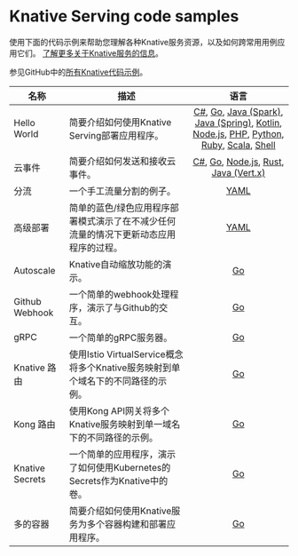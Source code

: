 # Knative Serving code samples

使用下面的代码示例来帮助您理解各种Knative服务资源，以及如何跨常用用例应用它们。
[了解更多关于Knative服务的信息](../serving/README.md)。

参见GitHub中的[所有Knative代码示例](https://github.com/knative/docs/tree/main/code-samples)。

| 名称            | 描述                                                                                  |                                                                                                                                                                                                                                                                                                                                                                                                                                                                                                                                                                                         语言                                                                                                                                                                                                                                                                                                                                                                                                                                                                                                                                                                                         |
| --------------- | ------------------------------------------------------------------------------------- | :----------------------------------------------------------------------------------------------------------------------------------------------------------------------------------------------------------------------------------------------------------------------------------------------------------------------------------------------------------------------------------------------------------------------------------------------------------------------------------------------------------------------------------------------------------------------------------------------------------------------------------------------------------------------------------------------------------------------------------------------------------------------------------------------------------------------------------------------------------------------------------------------------------------------------------------------------------------------------------------------------------------------------------------------------------------------------------------------------------------------------------------------------------------------------------: |
| Hello World     | 简要介绍如何使用Knative Serving部署应用程序。                                         | [C#](https://github.com/knative/docs/tree/main/code-samples/serving/hello-world/helloworld-csharp/), [Go](https://github.com/knative/docs/tree/main/code-samples/serving/hello-world/helloworld-go), [Java (Spark)](https://github.com/knative/docs/tree/main/code-samples/serving/hello-world/helloworld-java-spark), [Java (Spring)](https://github.com/knative/docs/tree/main/code-samples/serving/hello-world/helloworld-java-spring), [Kotlin](https://github.com/knative/docs/tree/main/code-samples/serving/hello-world/helloworld-kotlin), [Node.js](https://github.com/knative/docs/tree/main/code-samples/serving/hello-world/helloworld-nodejs), [PHP](https://github.com/knative/docs/tree/main/code-samples/serving/hello-world/helloworld-php), [Python](https://github.com/knative/docs/tree/main/code-samples/serving/hello-world/helloworld-python), [Ruby](https://github.com/knative/docs/tree/main/code-samples/serving/hello-world/helloworld-ruby), [Scala](https://github.com/knative/docs/tree/main/code-samples/serving/hello-world/helloworld-scala), [Shell](https://github.com/knative/docs/tree/main/code-samples/serving/hello-world/helloworld-shell) |
| 云事件          | 简要介绍如何发送和接收云事件。                                                        |                                                                                                                                                                                                                                                                                                                          [C#](https://github.com/knative/docs/tree/main/code-samples/serving/cloudevents/cloudevents-dotnet), [Go](https://github.com/knative/docs/tree/main/code-samples/serving/cloudevents/cloudevents-go), [Node.js](https://github.com/knative/docs/tree/main/code-samples/serving/cloudevents/cloudevents-nodejs), [Rust](https://github.com/knative/docs/tree/main/code-samples/serving/cloudevents/cloudevents-rust), [Java (Vert.x)](https://github.com/knative/docs/tree/main/code-samples/serving/cloudevents/cloudevents-vertx)                                                                                                                                                                                                                                                                                                                          |
| 分流            | 一个手工流量分割的例子。                                                              |                                                                                                                                                                                                                                                                                                                                                                                                                                                                                                                                                                       [YAML](../serving/traffic-management.md)                                                                                                                                                                                                                                                                                                                                                                                                                                                                                                                                                                       |
| 高级部署        | 简单的蓝色/绿色应用程序部署模式演示了在不减少任何流量的情况下更新动态应用程序的过程。 |                                                                                                                                                                                                                                                                                                                                                                                                                                                                                                                                           [YAML](../serving/traffic-management.md#routing-and-managing-traffic-with-bluegreen-deployment)                                                                                                                                                                                                                                                                                                                                                                                                                                                                                                                                            |
| Autoscale       | Knative自动缩放功能的演示。                                                           |                                                                                                                                                                                                                                                                                                                                                                                                                                                                                                                                                                 [Go](../serving/autoscaling/autoscale-go/README.md)                                                                                                                                                                                                                                                                                                                                                                                                                                                                                                                                                                  |
| Github Webhook  | 一个简单的webhook处理程序，演示了与Github的交互。                                     |                                                                                                                                                                                                                                                                                                                                                                                                                                                                                                                                                  [Go](https://github.com/knative/docs/tree/main/code-samples/serving/gitwebhook-go)                                                                                                                                                                                                                                                                                                                                                                                                                                                                                                                                                  |
| gRPC            | 一个简单的gRPC服务器。                                                                |                                                                                                                                                                                                                                                                                                                                                                                                                                                                                                                                                  [Go](https://github.com/knative/docs/tree/main/code-samples/serving/grpc-ping-go)                                                                                                                                                                                                                                                                                                                                                                                                                                                                                                                                                   |
| Knative 路由    | 使用Istio VirtualService概念将多个Knative服务映射到单个域名下的不同路径的示例。       |                                                                                                                                                                                                                                                                                                                                                                                                                                                                                                                                               [Go](https://github.com/knative/docs/tree/main/code-samples/serving/knative-routing-go)                                                                                                                                                                                                                                                                                                                                                                                                                                                                                                                                                |
| Kong 路由       | 使用Kong API网关将多个Knative服务映射到单一域名下的不同路径的示例。                   |                                                                                                                                                                                                                                                                                                                                                                                                                                                                                                                                                 [Go](https://github.com/knative/docs/tree/main/code-samples/serving/kong-routing-go)                                                                                                                                                                                                                                                                                                                                                                                                                                                                                                                                                 |
| Knative Secrets | 一个简单的应用程序，演示了如何使用Kubernetes的Secrets作为Knative中的卷。              |                                                                                                                                                                                                                                                                                                                                                                                                                                                                                                                                                   [Go](https://github.com/knative/docs/tree/main/code-samples/serving/secrets-go)                                                                                                                                                                                                                                                                                                                                                                                                                                                                                                                                                    |
| 多的容器        | 简要介绍如何使用Knative服务为多个容器构建和部署应用程序。                             |                                                                                                                                                                                                                                                                                                                                                                                                                                                                                                                                                 [Go](https://github.com/knative/docs/tree/main/code-samples/serving/multi-container)                                                                                                                                                                                                                                                                                                                                                                                                                                                                                                                                                 |
